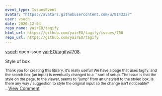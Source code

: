 ```yaml
---
event_type: IssuesEvent
avatar: "https://avatars.githubusercontent.com/u/814322?"
user: vsoch
date: 2020-12-04
repo_name: yairEO/tagify
html_url: https://github.com/yairEO/tagify/issues/708
repo_url: https://github.com/yairEO/tagify
---
```


<a href='https://github.com/vsoch' target='_blank'>vsoch</a> open issue <a href='https://github.com/yairEO/tagify/issues/708' target='_blank'>yairEO/tagify#708</a>.

<p>Style of box</p><small>Thank you for creating this library, it's really useful! We have a page that uses tagify, and the search box (an input) is eventually changed to a `<tags><span></span></tags>` sort of setup. The issue is that the style on the page, to the viewer, seems to "jump" from an unstyled to the styled box. Is there any way / suggestion to style the original input so the change isn't noticeable? ...</small><a href='https://github.com/yairEO/tagify/issues/708' target='_blank'>View Comment</a>